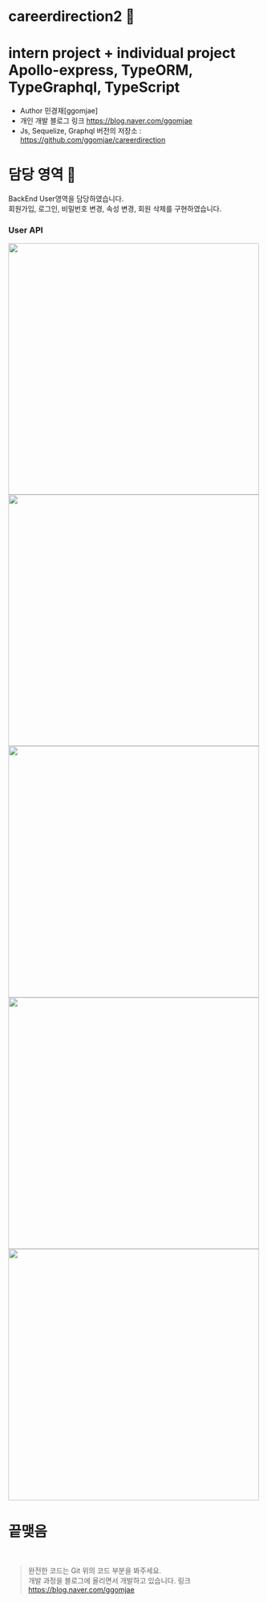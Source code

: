 careerdirection2 🐻
============ 
intern project +  individual project <br>
Apollo-express, TypeORM, TypeGraphql, TypeScript <br>
============ 

* Author 민경재[ggomjae] <br>
* 개인 개발 블로그 링크 <https://blog.naver.com/ggomjae> <br>
* Js, Sequelize, Graphql 버전의 저장소 : https://github.com/ggomjae/careerdirection <br>

# 담당 영역 🔨
BackEnd User영역을 담당하였습니다. <br>
회원가입, 로그인, 비밀번호 변경, 속성 변경, 회원 삭제를 구현하였습니다.

### User API

<div>
    <img width ="500" src = "https://user-images.githubusercontent.com/43604493/94987126-d4e9dd00-059e-11eb-9ef3-65df6eaf8cf7.JPG">
</div>

<div>
    <img width ="500" src = "https://user-images.githubusercontent.com/43604493/94987128-d61b0a00-059e-11eb-9f57-75ca31683eeb.JPG">
</div>

<div>
    <img width ="500" src = "https://user-images.githubusercontent.com/43604493/94987129-d6b3a080-059e-11eb-809d-c05f67d53f79.JPG">
</div>

<div>
    <img width ="500" src = "https://user-images.githubusercontent.com/43604493/94987131-d74c3700-059e-11eb-8752-f1bf131719c1.JPG">
</div>

<div>
    <img width ="500" src = "https://user-images.githubusercontent.com/43604493/94987132-d915fa80-059e-11eb-8502-e799f590d4ab.JPG">
</div>

# 끝맺음
<br>

> 완전한 코드는 Git 위의 코드 부분을 봐주세요. <br>
> 개발 과정을 블로그에 올리면서 개발하고 있습니다. 링크 <https://blog.naver.com/ggomjae> <br>